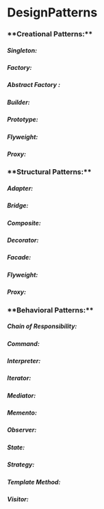 # DesignPatterns

<h3>**Creational Patterns:**</h4>

<h5>Singleton: </h5>
<h5>Factory: </h5>
<h5>Abstract Factory : </h5>
<h5>Builder:  </h5>
<h5>Prototype: </h5>
<h5>Flyweight: </h5>
<h5>Proxy: </h5>


<h3>**Structural Patterns:**</h4>
<h5>Adapter: </h5>
<h5>Bridge: </h5>
<h5>Composite: </h5>
<h5>Decorator:  </h5>
<h5>Facade: </h5>
<h5>Flyweight: </h5>
<h5>Proxy: </h5>


<h3>**Behavioral Patterns:**</h4>

<h5>Chain of Responsibility: </h5>
<h5>Command:</h5>
<h5>Interpreter: </h5>
<h5>Iterator:  </h5>
<h5>Mediator: </h5>
<h5>Memento: </h5>
<h5>Observer: </h5>
<h5>State: </h5>
<h5>Strategy: </h5>
<h5>Template Method:  </h5>
<h5>Visitor:  </h5>


